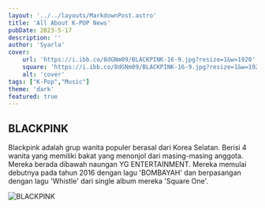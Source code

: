 ```yaml
---
layout: '../../layouts/MarkdownPost.astro'
title: 'All About K-POP News'
pubDate: 2023-5-17
description: ''
author: 'Syarla'
cover:
    url: 'https://i.ibb.co/8dGNm09/BLACKPINK-16-9.jpg?resize=1&w=1920'
    square: 'https://i.ibb.co/8dGNm09/BLACKPINK-16-9.jpg?resize=1&w=1920'
    alt: 'cover'
tags: ["K-Pop","Music"]
theme: 'dark'
featured: true
---
```



## BLACKPINK

Blackpink adalah grup wanita populer berasal dari Korea Selatan. Berisi 4 wanita yang memiliki bakat yang menonjol dari masing-masing anggota. Mereka berada dibawah naungan YG ENTERTAINMENT. Mereka memulai debutnya pada tahun 2016 dengan lagu 'BOMBAYAH' dan berpasangan dengan lagu 'Whistle' dari single album mereka 'Square One'. 

![BLACKPINK](https://i.ibb.co/8dGNm09/BLACKPINK-16-9.jpg?resize=1&w=1920)
